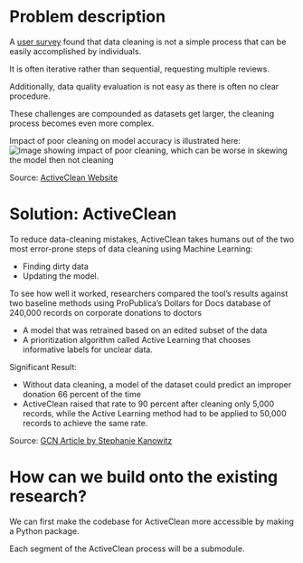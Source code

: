 # Problem description

A [user survey](https://activeclean.github.io/files/hilda-2016.pdf) found that 
data cleaning is not a simple process that can be easily accomplished by individuals. 

It is often iterative rather than sequential, requesting multiple reviews.

Additionally, data quality evaluation is not easy as there is often no clear 
procedure. 

These challenges are compounded as datasets get larger, 
the cleaning process becomes even more complex.

Impact of poor cleaning on model accuracy is illustrated here:
![Image showing impact of poor cleaning, 
which can be worse in skewing the model then not cleaning](Images/ImpactOfPoorCleaning.png)

Source: [ActiveClean Website](https://activeclean.github.io/)

# Solution: ActiveClean

To reduce data-cleaning mistakes, ActiveClean takes humans out of the two most error-prone steps
of data cleaning using Machine Learning: 
* Finding dirty data
* Updating the model. 

To see how well it worked, researchers compared the tool’s results against two 
baseline methods using ProPublica’s Dollars for Docs database of 240,000 records on corporate donations to doctors
* A model that was retrained based on an edited subset of the data
* A prioritization algorithm called Active Learning that chooses informative labels for unclear data.

Significant Result:
* Without data cleaning, a model of the dataset could predict an improper donation 
66 percent of the time
* ActiveClean raised that rate to 90 percent after cleaning only 5,000 records, 
while the Active Learning method had to be applied to 50,000 records to achieve the same rate.

Source: [GCN Article by Stephanie Kanowitz](https://gcn.com/data-analytics/2016/10/machine-learning-tool-cleans-dirty-data/299245/)
# How can we build onto the existing research?

We can first make the codebase for ActiveClean more accessible by making a Python package.

Each segment of the ActiveClean process will be a submodule.